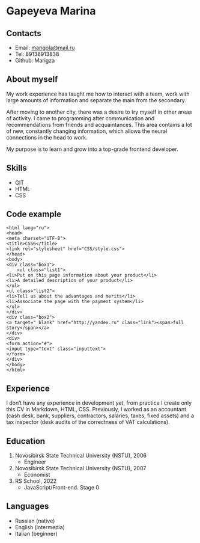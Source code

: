 # Gapeyeva Marina

## Contacts
* Email: marigola@mail.ru
* Tel: 89138913838
* Github: Marigza

## About myself
My work experience has taught me how to interact with a team, work with large amounts of information and separate the main from the secondary.

After moving to another city, there was a desire to try myself in other areas of activity. I came to programming after communication and recommendations from friends and acquaintances. This area contains a lot of new, constantly changing information, which allows the neural connections in the head to work. 

My purpose is to learn and grow into a top-grade frontend developer.
## Skills
* GIT
* HTML
* CSS
## Code example
```<!DOCTYPE html>
<html lang="ru">
<head>
<meta charset="UTF-8">
<title>CSS6</title>
<link rel="stylesheet" href="CSS/style.css">
</head>
<body>
<div class="box1">
 	<ul class="list1">
<li>Put on this page information about your product</li>
<li>A detailed description of your product</li>
</ul>
<ul class="list2">
<li>Tell us about the advantages and merits</li>
<li>Associate the page with the payment system</li>
</ul>
</div>
<div class="box2">
<a target="_blank" href="http://yandex.ru" class="link"><span>full story</span></a>
</div>
<div>
<form action="#">
<input type="text" class="inputtext">
</form>
</div>
</body>
</html>

 ```
## Experience
I don’t have any experience in development yet, from practice I create only this CV in Markdown, HTML, CSS. Previously, I worked as an accountant (cash desk, bank, suppliers, contractors, salaries, taxes, fixed assets) and a tax inspector (desk audits of the correctness of VAT calculations).
## Education
1. Novosibirsk State Technical University (NSTU), 2006
	* Engineer
2. Novosibirsk State Technical University (NSTU), 2007
	* Economist
3. RS School, 2022
	* JavaScript/Front-end. Stage 0
## Languages
* Russian (native)
* English (intermedia)
* Italian (beginner)

